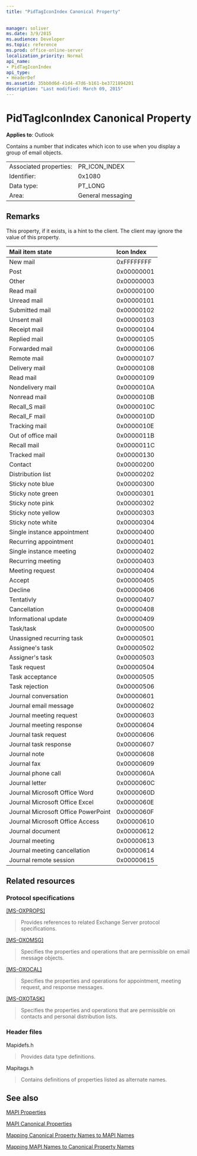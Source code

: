 ```yaml
---
title: "PidTagIconIndex Canonical Property"
 
 
manager: soliver
ms.date: 3/9/2015
ms.audience: Developer
ms.topic: reference
ms.prod: office-online-server
localization_priority: Normal
api_name:
- PidTagIconIndex
api_type:
- HeaderDef
ms.assetid: 35bb0d6d-41d4-47d6-b161-be3721894201
description: "Last modified: March 09, 2015"
---
```


# PidTagIconIndex Canonical Property

  
  
**Applies to**: Outlook 
  
Contains a number that indicates which icon to use when you display a group of email objects.
  
|||
|:-----|:-----|
|Associated properties:  <br/> |PR_ICON_INDEX  <br/> |
|Identifier:  <br/> |0x1080  <br/> |
|Data type:  <br/> |PT_LONG  <br/> |
|Area:  <br/> |General messaging  <br/> |
   
## Remarks

This property, if it exists, is a hint to the client. The client may ignore the value of this property. 
  
|**Mail item state**|**Icon Index**|
|:-----|:-----|
|New mail  <br/> |0xFFFFFFFF  <br/> |
|Post  <br/> |0x00000001  <br/> |
|Other  <br/> |0x00000003  <br/> |
|Read mail  <br/> |0x00000100  <br/> |
|Unread mail  <br/> |0x00000101  <br/> |
|Submitted mail  <br/> |0x00000102  <br/> |
|Unsent mail  <br/> |0x00000103  <br/> |
|Receipt mail  <br/> |0x00000104  <br/> |
|Replied mail  <br/> |0x00000105  <br/> |
|Forwarded mail  <br/> |0x00000106  <br/> |
|Remote mail  <br/> |0x00000107  <br/> |
|Delivery mail  <br/> |0x00000108  <br/> |
|Read mail  <br/> |0x00000109  <br/> |
|Nondelivery mail  <br/> |0x0000010A  <br/> |
|Nonread mail  <br/> |0x0000010B  <br/> |
|Recall_S mail  <br/> |0x0000010C  <br/> |
|Recall_F mail  <br/> |0x0000010D  <br/> |
|Tracking mail  <br/> |0x0000010E  <br/> |
|Out of office mail  <br/> |0x0000011B  <br/> |
|Recall mail  <br/> |0x0000011C  <br/> |
|Tracked mail  <br/> |0x00000130  <br/> |
|Contact  <br/> |0x00000200  <br/> |
|Distribution list  <br/> |0x00000202  <br/> |
|Sticky note blue  <br/> |0x00000300  <br/> |
|Sticky note green  <br/> |0x00000301  <br/> |
|Sticky note pink  <br/> |0x00000302  <br/> |
|Sticky note yellow  <br/> |0x00000303  <br/> |
|Sticky note white  <br/> |0x00000304  <br/> |
|Single instance appointment  <br/> |0x00000400  <br/> |
|Recurring appointment  <br/> |0x00000401  <br/> |
|Single instance meeting  <br/> |0x00000402  <br/> |
|Recurring meeting  <br/> |0x00000403  <br/> |
|Meeting request  <br/> |0x00000404  <br/> |
|Accept  <br/> |0x00000405  <br/> |
|Decline  <br/> |0x00000406  <br/> |
|Tentativly  <br/> |0x00000407  <br/> |
|Cancellation  <br/> |0x00000408  <br/> |
|Informational update  <br/> |0x00000409  <br/> |
|Task/task  <br/> |0x00000500  <br/> |
|Unassigned recurring task  <br/> |0x00000501  <br/> |
|Assignee's task  <br/> |0x00000502  <br/> |
|Assigner's task  <br/> |0x00000503  <br/> |
|Task request  <br/> |0x00000504  <br/> |
|Task acceptance  <br/> |0x00000505  <br/> |
|Task rejection  <br/> |0x00000506  <br/> |
|Journal conversation  <br/> |0x00000601  <br/> |
|Journal email message  <br/> |0x00000602  <br/> |
|Journal meeting request  <br/> |0x00000603  <br/> |
|Journal meeting response  <br/> |0x00000604  <br/> |
|Journal task request  <br/> |0x00000606  <br/> |
|Journal task response  <br/> |0x00000607  <br/> |
|Journal note  <br/> |0x00000608  <br/> |
|Journal fax  <br/> |0x00000609  <br/> |
|Journal phone call  <br/> |0x0000060A  <br/> |
|Journal letter  <br/> |0x0000060C  <br/> |
|Journal Microsoft Office Word  <br/> |0x0000060D  <br/> |
|Journal Microsoft Office Excel  <br/> |0x0000060E  <br/> |
|Journal Microsoft Office PowerPoint  <br/> |0x0000060F  <br/> |
|Journal Microsoft Office Access  <br/> |0x00000610  <br/> |
|Journal document  <br/> |0x00000612  <br/> |
|Journal meeting  <br/> |0x00000613  <br/> |
|Journal meeting cancellation  <br/> |0x00000614  <br/> |
|Journal remote session  <br/> |0x00000615  <br/> |
   
## Related resources

### Protocol specifications

[[MS-OXPROPS]](http://msdn.microsoft.com/library/f6ab1613-aefe-447d-a49c-18217230b148%28Office.15%29.aspx)
  
> Provides references to related Exchange Server protocol specifications.
    
[[MS-OXOMSG]](http://msdn.microsoft.com/library/daa9120f-f325-4afb-a738-28f91049ab3c%28Office.15%29.aspx)
  
> Specifies the properties and operations that are permissible on email message objects.
    
[[MS-OXOCAL]](http://msdn.microsoft.com/library/09861fde-c8e4-4028-9346-e7c214cfdba1%28Office.15%29.aspx)
  
> Specifies the properties and operations for appointment, meeting request, and response messages.
    
[[MS-OXOTASK]](http://msdn.microsoft.com/library/55600ec0-6195-4730-8436-59c7931ef27e%28Office.15%29.aspx)
  
> Specifies the properties and operations that are permissible on contacts and personal distribution lists.
    
### Header files

Mapidefs.h
  
> Provides data type definitions.
    
Mapitags.h
  
> Contains definitions of properties listed as alternate names.
    
## See also



[MAPI Properties](mapi-properties.md)
  
[MAPI Canonical Properties](mapi-canonical-properties.md)
  
[Mapping Canonical Property Names to MAPI Names](mapping-canonical-property-names-to-mapi-names.md)
  
[Mapping MAPI Names to Canonical Property Names](mapping-mapi-names-to-canonical-property-names.md)

